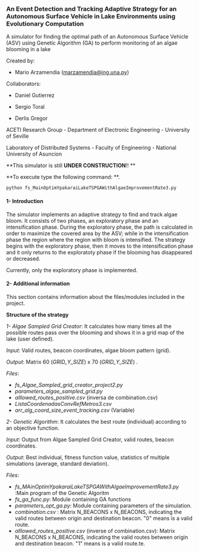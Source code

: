 ### An Event Detection and Tracking Adaptive Strategy for an Autonomous Surface Vehicle in Lake Environments using Evolutionary Computation

A simulator for finding the optimal path of an Autonomous Surface Vehicle (ASV) using Genetic Algorithm (GA) to perform monitoring of an algae blooming in a lake

Created by:
 
- Mario Arzamendia (marzamendia@ing.una.py)

Collaborators: 

- Daniel Gutierrez

- Sergio Toral

- Derlis Gregor

ACETI Research Group - Department of Electronic Engineering - University of Seville

Laboratory of Distributed Systems - Faculty of Engineering - National University of Asuncion

**This simulator is still __UNDER CONSTRUCTION__!! **

**To execute type the following command: **.

```
python fs_MainOptimYpakaraiLakeTSPGAWithAlgaeImprovementRate3.py
```

#### 1- Introduction
The simulator implements an adaptive strategy to find and track algae bloom. It consists of two phases, an exploratory phase and an intensification phase. During the exploratory phase, the path is calculated in order to maximize the covered area by the ASV; while in the intensification phase the region where the region with bloom is intensified.
The strategy begins with the exploratory phase, then it moves to the intensification phase and it only returns to the exploratoty phase if the blooming has disappeared or decreased.

Currently, only the exploratory phase is implemented.


#### 2- Additional information
This section contains information about the files/modules included in the project.

__Structure of the strategy__

_1- Algae Sampled Grid Creator_: 
It calculates how many times all the possible routes pass over the blooming and shows it in a grid map of the lake (user defined).

_Input_: Valid routes, beacon coordinates, algae bloom pattern (grid).

_Output_: Matrix 60 (_GRID_Y_SIZE_) x 70 (_GRID_Y_SIZE_) .

_Files_:

- _fs_Algae_Sampled_grid_creator_project2.py_
- _parameters_algae_sampled_grid.py_
- _alllowed_routes_positive.csv_ (inversa de combination.csv)
- _ListaCoordenadasConvRefMetros3.csv_
- _arr_alg_coord_size_event_tracking.csv_ (Variable)


_2- Genetic Algorithm_: It calculates the best route (individual) according to an objective function.
  
_Input_: Output from Algae Sampled Grid Creator, valid routes, beacon coordinates.
  
_Output_: Best individual, fitness function value, statistics of multiple simulations (average, standard deviation).

_Files_:

- _fs_MAinOptimYpakaraiLakeTSPGAWithAlgaeImprovementRate3.py_ :Main program of the Genetic Algoritm
- _fs_ga_func.py_: Module containing GA functions
- _parameters_opt_ga.py_: Module containing parameters of the simulation.
- _combination.csv_ : Matrix N_BEACONS x N_BEACONS, indicating the valid routes between origin and destination beacon. "0" means is a valid route.
- _alllowed_routes_positive.csv_ (inverse of combination.csv): Matrix N_BEACONS x N_BEACONS, indicating the valid routes between origin and destination beacon. "1" means is a valid route.te.